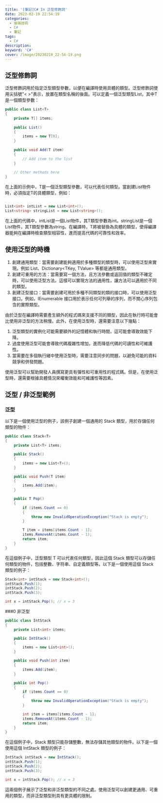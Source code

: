 ```yaml
---
title: '[筆記]C# In 泛型修飾詞'
date: 2023-02-19 22:54:19
categories: 
  - 後端技術
  - C# 
  - 筆記
tags: 
  - C#
description:
keyword: 'C#'
cover: /image/20230219_22-54-19.png
---
```


## 泛型修飾詞 
泛型修飾詞用於指定泛型類型參數，以便在編譯時使用具體的類型。泛型修飾詞使用尖括號"< >"表示，放置在類型名稱的後面。可以定義一個泛型類型List，其中T是一個類型參數：
```cs
public class List<T>
{
    private T[] items;
    
    public List()
    {
        items = new T[0];
    }
    
    public void Add(T item)
    {
        // Add item to the list
    }
    
    // Other methods here
}

```
在上面的示例中，T是一個泛型類型參數，可以代表任何類型。當創建List物件時，必須指定T的具體類型，例如：
```cs

List<int> intList = new List<int>();
List<string> stringList = new List<string>();

```
在上面的代碼中，intList是一個List物件，其T類型參數為int。stringList是一個List物件，其T類型參數為string。在編譯時，T將被替換為具體的類型，使得編譯器能夠在編譯時檢查類型相容性，進而提高代碼的可靠性和效率。


## 使用泛型的時機
1. 創建通用類型：當需要創建能夠適用於多種類型的類型時，可以使用泛型來實現。例如 List<T>、Dictionary<TKey, TValue> 等都是通用類型。
2. 創建可重用的方法：當需要寫一個方法，且方法參數或返回值的類型不確定時，可以使用泛型方法。這樣可以實現方法的通用性，讓方法可以適用於不同的類型。
3. 創建泛型接口：當需要創建可用於多種不同類型的類的接口時，可以使用泛型接口。例如，IEnumerable<T> 接口用於表示任何可列舉的序列，而不關心序列包含的實際類型。

由於泛型在編譯時需要產生額外的程式碼來支援不同的類型，因此在執行時可能會比使用非泛型的方法稍慢。此外，在使用泛型時，還需要注意以下幾點：

1. 泛型類型的實例化可能需要額外的記憶體和執行時間，這可能會導致效能下降。
2. 過度使用泛型可能會導致代碼複雜性增加，進而降低代碼的可讀性和可維護性。
3. 當需要在多個執行緒中使用泛型時，需要注意同步的問題，以避免可能的資料競爭和併發問題。

使用泛型可以幫助開發人員撰寫更具有彈性和可重用性的程式碼。但是，在使用泛型時，還需要根據具體情況來權衡效能和可維護性等因素。


## 泛型 / 非泛型範例

### 泛型
以下是一個使用泛型的例子，該例子創建一個通用的 Stack<T> 類型，用於存儲任何類型的物件：
```cs
public class Stack<T>
{
    private List<T> items;

    public Stack()
    {
        items = new List<T>();
    }

    public void Push(T item)
    {
        items.Add(item);
    }

    public T Pop()
    {
        if (items.Count == 0)
        {
            throw new InvalidOperationException("Stack is empty");
        }

        T item = items[items.Count - 1];
        items.RemoveAt(items.Count - 1);
        return item;
    }
}

```
在這個例子中，泛型類型 T 可以代表任何類型，因此這個 Stack<T> 類型可以存儲任何類型的物件，包括整數、字符串、自定義類型等。以下是一個使用這個 Stack<T> 類型的例子：
```cs
Stack<int> intStack = new Stack<int>();
intStack.Push(1);
intStack.Push(2);
intStack.Push(3);

int x = intStack.Pop(); // x = 3

```

###0 非泛型
```cs
public class IntStack
{
    private List<int> items;

    public IntStack()
    {
        items = new List<int>();
    }

    public void Push(int item)
    {
        items.Add(item);
    }

    public int Pop()
    {
        if (items.Count == 0)
        {
            throw new InvalidOperationException("Stack is empty");
        }

        int item = items[items.Count - 1];
        items.RemoveAt(items.Count - 1);
        return item;
    }
}

```
在這個例子中，Stack 類型只能存儲整數，無法存儲其他類型的物件。以下是一個使用這個 IntStack 類型的例子：
```cs
IntStack intStack = new IntStack();
intStack.Push(1);
intStack.Push(2);
intStack.Push(3);

int x = intStack.Pop(); // x = 3

```
這兩個例子展示了泛型和非泛型類型的不同之處。使用泛型可以創建更通用、可重用的類型，而非泛型類型則具有更具體的限制。